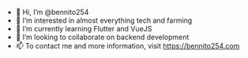 - 👋 Hi, I’m @bennito254
- 👀 I’m interested in almost everything tech and farming
- 🌱 I’m currently learning Flutter and VueJS
- 💞️ I’m looking to collaborate on backend development
- 📫 To contact me and more information, visit https://bennito254.com

<!---
bennito254/bennito254 is a ✨ special ✨ repository because its `README.md` (this file) appears on your GitHub profile.
You can click the Preview link to take a look at your changes.
--->
